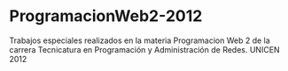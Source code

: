 ProgramacionWeb2-2012
=====================

Trabajos especiales realizados en la materia Programacion Web 2 de la carrera Tecnicatura en Programación y Administración de Redes. UNICEN 2012